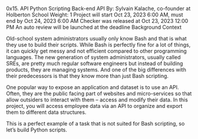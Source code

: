 0x15. API
Python
Scripting
Back-end
API
 By: Sylvain Kalache, co-founder at Holberton School
 Weight: 1
 Project will start Oct 23, 2023 6:00 AM, must end by Oct 24, 2023 6:00 AM
 Checker was released at Oct 23, 2023 12:00 PM
 An auto review will be launched at the deadline
Background Context


Old-school system administrators usually only know Bash and that is what they use to build their scripts. While Bash is perfectly fine for a lot of things, it can quickly get messy and not efficient compared to other programming languages. The new generation of system administrators, usually called SREs, are pretty much regular software engineers but instead of building products, they are managing systems. And one of the big differences with their predecessors is that they know more than just Bash scripting.

One popular way to expose an application and dataset is to use an API. Often, they are the public facing part of websites and micro-services so that allow outsiders to interact with them – access and modify their data. In this project, you will access employee data via an API to organize and export them to different data structures.

This is a perfect example of a task that is not suited for Bash scripting, so let’s build Python scripts.
